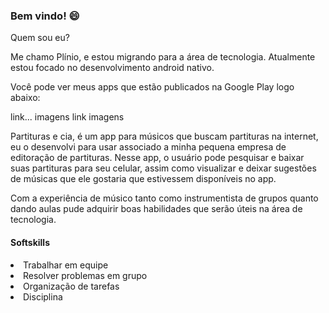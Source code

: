 ### Bem vindo! 😄

Quem sou eu?
<p>Me chamo Plínio, e estou migrando para a área de tecnologia. Atualmente estou focado no desenvolvimento android nativo.</p>

Você pode ver meus apps que estão publicados na Google Play logo abaixo:

link...
imagens
link
imagens


<p>Partituras e cia, é um app para músicos que buscam partituras na internet, eu o desenvolvi para usar associado a minha pequena empresa de editoração de partituras.
Nesse app, o usuário pode pesquisar e baixar suas partituras para seu celular, assim como visualizar e deixar sugestões de músicas que ele gostaria que estivessem disponíveis no app.</p>

<p>Com a experiência de músico tanto como instrumentista de grupos quanto dando aulas pude adquirir boas habilidades que serão úteis na área de tecnologia.
</p>
<h4>
Softskills
</h4>

<li>Trabalhar em equipe</li><li>Resolver problemas em grupo</li><li>Organização de tarefas</li><li>Disciplina</li>





<!--
**Pliniodev/Pliniodev** is a ✨ _special_ ✨ repository because its `README.md` (this file) appears on your GitHub profile.

Here are some ideas to get you started:

- 🔭 I’m currently working on ...
- 🌱 I’m currently learning ...
- 👯 I’m looking to collaborate on ...
- 🤔 I’m looking for help with ...
- 💬 Ask me about ...
- 📫 How to reach me: ...
- 😄 Pronouns: ...
- ⚡ Fun fact: ...

